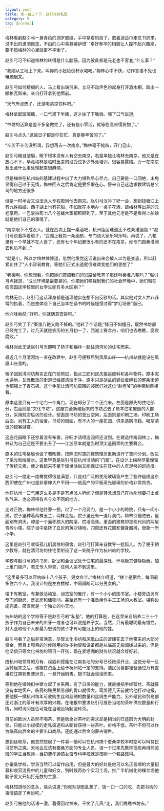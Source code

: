 ```yaml
---
layout: post
title: 第一百三十节　赵引弓的私塾
category: 5
tag: [normal]
---
```


梅林看到赵引弓一身青色的湖罗直缀，手中拿着销扇子，戴着逍遥巾走进书房来，说不出的潇洒飘逸，不由的心中羡慕嫉妒恨ˉˉ幸好奉华的相貌让人提不起兴趣来，要不然梅林的心里就更不平衡了。

赵引弓可不知道梅林的转得是什么脑筋，因为彼此都是元老也不客套;“什么事？”

“我刚从工地上下来。叫你的小妞给倒杯水喝喝。”梅林心中不快，动作言语不免也粗疏起来。

赵引弓如何精细的人，马上看出端倪来，立马不动声色的起身打开酒水橱，取出一瓶格瓦斯来。亲自打开拿到他面前。

“天气有点热了，还是喝清凉饮料吧。”

梅林拿起玻璃瓶，一口气灌下半瓶，这才抹了下嘴唇。喘了口气说道;

“书坊的活算是差不多全做完了，还有些小零活，就等临高来得货物了。”

赵引弓点头;“这些日子都是你在忙，真是够辛苦的了。”

“辛苦不辛苦没所谓，我想再去一次南京。”梅林毫不掩饰，开门见山。

赵引弓暗自皱眉，眼下根本没有人有空去南京，若是单独让梅林去南京，他又是在放心不下，毕竟梅林是临时出差的没受过多少外派培训，很容易露陷。万一在南京惹出点什么事处理起来很麻烦。

但是梅林在杭州站的基建过程中出了大力堪称尽心尽力。自己要是一口回绝，未免显得自己过于无情，梅林回去之后肯定是要怀恨在心。将来自己这边求教建筑总公司的地方还很多

但是一时半会又没法派人专程陪同他去南京。赵引弓沉吟了好一会，想到钱塘江上有九姓船娘，西子湖上也有花船，不如就在本地办一桌子花酒，请梅林等出差的元老享用，一巴掌拍死七八个苍蝇大家都照顾到了。至于其他元老是不是看得上船娘就是他们自己的事情了。

“南京眼下不成没人。就在西湖上摆一桌酒吧，杭州佳丽难道比不过秦淮胭脂？”赵引弓说着挥着扇子，“西湖上我包一条画舫，专门请大家乐呵乐呵。再说了，八艳里有一个早就不在人世了，还有七个年纪都很小有的还不在南京，你专门跑秦淮河去也见不到…”

“就是小，所以才梅林悻悻道，忽然他发觉这话说出来会被人以为是变态，所以赶紧止住了“人小容易教育，等她们正式出道就很难改变她们的思想了”

“老梅啊，你想想看，你把她们按照我们的思路给教育了那还叫秦淮八艳吗？”赵引弓点拨道，“成长环境是最要紧的，你把她们移栽到我们的社会环堍中，她们和在临高国民学校里的女学生能有多大区别？”

梅林无奈，赵引弓这话浑身都是道理他实在想不出反驳的话。其实他对女人并非非常的执着，而是想体验下自己当年在读书的时候憧憬过得“梦幻场景”而已。

他兴味索然;“好吧，你就随意安排吧。”

赵引弓笑了下;“秦淮八艳又跑不掉的。”他转了个话题;“择日不如撞日，既然书坊都已经完工了，过几天就是农历的五月初一了，西湖上赛龙舟，咱们也去瞧瞧，腐败腐败。”

梅林对此无话赵引弓当即叫了轿子和梅林一起往清河坊的住宅而来。

最近几个月清河坊一直在改建中，赵引弓便移居到凤凰山庄――杭州站就是设在凤凰山庄里的。

轿子回到清河坊蔡实正在门前照应，指点工匠和民夫搬运废料和各种物件。原本泥水遍地，瓦砾散放的街道已经被清理干净，原本只是胡乱的铺设着碎石的整条街道也都铺上了青石板。这个手笔让清河坊周围的邻居们对这位“赵老爷”的手面刮目相看。

原本这里只有一个宅门一个角门，现在却分了二个正门来。左面是原先的住宅部分，右面则是“文化书坊”。这座完全新建起来的书坊占去了原本住宅废园的大部分，采用前店后坊的设计。前面是书坊的营业空间，后面则是印刷工场。印刷工场后面，另有工人的宿舍。书坊的侧面，有不大的一座花园，供来选购书籍，喝茶清谈的顾客游赏。

这座花园眼下还空着没有布置，孙旺才请得造园师还没到。在建造传统园林上，梅林认为自己还是不要出丑了――江浙原本就是当时顶尖造园师的主要舞台。

原本的住宅格局也做了若畋建，按照旧时空的建筑理念重新进行了空间分划。改进了采光和给排水。这里毕竟是赵引弓在杭州活动的“门面”。在设计上梅林尽量保留了传统元素，使之看起来不至于惊世骇俗又能保证住在其中的人有足够的舒适度。

赵引弓一路走一路黹觉得很是满意，只是对广泛的使用玻璃窗产生了些许疑虑这东西即使在广州也是非豪绅大户不用――临高产的平板采光玻璃的价格非常昂贵。

他在杭州一口气用这么多是不是有点骇人听闻？但是转念想自己在杭州想要打出点名气来，也必须得有点与众不同的地方。

走过正院，梅林带他往旁一拐，过了一个月洞门，是一个小小的跨院，只有一间小房，院子里种着两棵玉兰，两棵金挂。院子里还有一道月洞门。梅林引他进去，里面别有洞天，却是一个面积颇大的院落，院墙高耸。里面的建筑却是现代风的两层青砖小楼，院子当中是搀了白灰的黄沙铺地，四周还有花圃和健身器械，很象一所小学。

这里是赵引弓收留孤儿们居住的宿舍。赵引弓打算亲自教导一批狐儿。为了便于朝夕教导，就在清河坊的住宅里附设了这一处院子作为杭州站的学校。

学校与赵引弓的内书房、卧室和会议室处于住宅的最深处，环境极其僻静隐蔽，加上重门锁户，若无专人带领，任何人进不到这里。

“这里最多可以容纳四十八个孩子，男女各半。”梅林介绍道，“楼上是宿舍，每间最多住六个人。我设计的是左右楼梯，中间隔断可以分男女的。”

楼下有教室，有兼做活动室、阅览室的餐厅，有一个小小的图书室。小楼旁边另有专门的厨房、洗衣房和储物间。甚至还有一个准备用作手工工场的大教室。堪称设施完备，简直就是一个独立的小天地。

杭州站的这个学校等于是赵引弓的“私塾”。他的打算是，在这里亲自培养二三十个孩子作为自己未来的爪牙―或者也可以说是养子女。当然，只有最聪明最有悟性，对大业和他个人都最为忠诚的孩子才有可能冠上的他的姓。

赵引弓看了之后非常满意，尽管文化书坊和凤凰山庄的营建花去了他带来的大部分资金，而且上项目的时候所用的许多物资和设备都是从临高无偿调拨过来的。但是他坚信只等文化书坊的项目一开张，现在紧绷绷的财务状况就会好好转。

由杭州站领导的万有、起威和德隆在江南各地的分号已经陆续开业，这些分号一旦运转起来之后，也能在资金上给予杭州站一定的支持。殖民贸易部准备通过万有直接在江南销售澳洲货，一旦开始销售，银子就会滚滚而来。

等到他在缙绅们中建立起了关系网，有了自保的能力，就直接插手经营丝、茶就算没有本地客户，临高的殖民贸易部的胃口就很大。司凯德几天前就给他打过电报，要他摸一摸杭州每年可收购生丝和丝绸的数量和丝绸生产能力。另外殖民和贸易部还对浙江的茶叶有浓厚的兴趣。在电报中要求赵引弓报告当地的茶叶供应数量和行情，同时询问是否可能在当地设场制造砖茶。

目前的欧洲人虽然不喝茶，但是后金对茶叶的需求却是相当的旺盛因为大明的封锁，只能以小规模的走私渠道和从朝鲜获得一些茶叶。价格不低。茶叶不但可以作为临高向后金的主要出口商品，还能通过后金向蒙古销售。

想到丝和茶，他忽然想起了一件事―他可以在杭州搞个蚕桑学校本时空可以叫贫民习艺所之类。天地会应该有蚕桑方面的专业人员，请一个过来先教师范班再用师范班的学生当教师―当初费孝通搞女蚕专科学校就是按照一个套路做得。

办蚕桑学校，学员当然可以留作自用，但是最大的好处是他可以名正言顺的大量招募和收容流民中的儿童和妇女。到时候再办个实习工场，推广半机械化的缫丝场他脑子里又开始打无数的主意、

梅林知道他的念头，摇头说道;“你就别胡思乱想了，饭一口一口的吃，先把书坊的事情搞定了再说吧。”

赵引弓被他的话语一激，暮得回过神来，干笑了几声;“走，我们瞧瞧书坊去。”